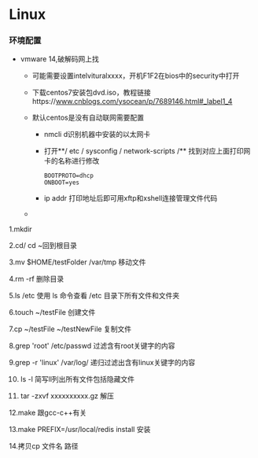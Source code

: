 # Linux

### 环境配置

- vmware 14,破解码网上找

  - 可能需要设置intelvituralxxxx，开机F1F2在bios中的security中打开

  - 下载centos7安装包dvd.iso，教程链接https://www.cnblogs.com/ysocean/p/7689146.html#_label1_4

  - 默认centos是没有自动联网需要配置

    - nmcli d识别机器中安装的以太网卡

    - 打开**/ etc / sysconfig / network-scripts /** 找到对应上面打印网卡的名称进行修改

      ```LINUX
      BOOTPROTO=dhcp
      ONBOOT=yes
      ```

    - ip addr 打印地址后即可用xftp和xshell连接管理文件代码

  - ​

1.mkdir

2.cd/  cd ~回到根目录

3.mv $HOME/testFolder /var/tmp 移动文件

4.rm -rf 删除目录

5.ls /etc  使用 ls 命令查看 /etc 目录下所有文件和文件夹

6.touch ~/testFile 创建文件

7.cp ~/testFile ~/testNewFile 复制文件

8.grep 'root' /etc/passwd 过滤含有root关键字的内容

9.grep -r 'linux' /var/log/  递归过滤出含有linux关键字的内容

10. ls -l 简写ll列出所有文件包括隐藏文件

11. tar -zxvf xxxxxxxxxx.gz  解压

12.make 跟gcc-c++有关

13.make PREFIX=/usr/local/redis install 安装

14.拷贝cp 文件名 路径